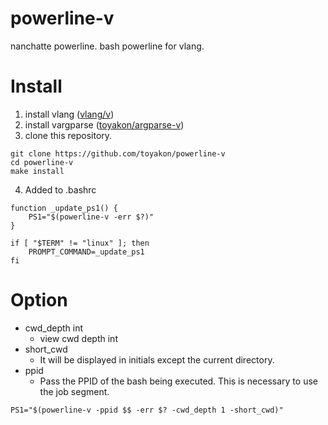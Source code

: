 # powerline-v
nanchatte powerline.
bash powerline for vlang.

# Install
1. install vlang ([vlang/v](https://github.com/vlang/v))
2. install vargparse ([toyakon/argparse-v](https://github.com/toyakon/argparse-v))
3. clone this repository.

```
git clone https://github.com/toyakon/powerline-v
cd powerline-v
make install
```

4. Added to .bashrc
```
function _update_ps1() {
    PS1="$(powerline-v -err $?)"
}

if [ "$TERM" != "linux" ]; then
    PROMPT_COMMAND=_update_ps1
fi
```

# Option
- cwd_depth int
    - view cwd depth int 
- short_cwd
    - It will be displayed in initials except the current directory.
- ppid
    - Pass the PPID of the bash being executed. This is necessary to use the job segment.

```
PS1="$(powerline-v -ppid $$ -err $? -cwd_depth 1 -short_cwd)"

```
